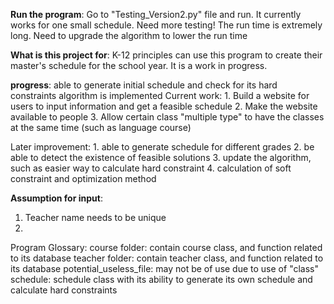 **Run the program**: 
Go to "Testing_Version2.py" file and run. 
It currently works for one small schedule. Need more testing!
The run time is extremely long. Need to upgrade the algorithm to lower the run time

**What is this project for**: 
K-12 principles can use this program to create their master's schedule for the school year. 
It is a work in progress.

**progress**:
able to generate initial schedule and check for its hard constraints
algorithm is implemented
Current work: 1. Build a website for users to input information and get a feasible schedule 
              2. Make the website available to people
              3. Allow certain class "multiple type" to have the classes at the same time (such as language course)

Later improvement: 1. able to generate schedule for different grades
           2. be able to detect the existence of feasible solutions
           3. update the algorithm, such as easier way to calculate hard constraint
           4. calculation of soft constraint and optimization method 

**Assumption for input**: 
1. Teacher name needs to be unique
2.



Program Glossary:
course folder: contain course class, and function related to its database
teacher folder: contain teacher class, and function related to its database
potential_useless_file: may not be of use due to use of "class"
schedule: schedule class with its ability to generate its own schedule and calculate hard constraints
